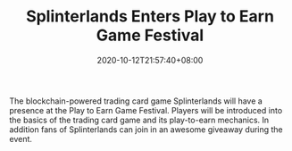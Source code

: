 ﻿---
title: "Splinterlands Enters Play to Earn Game Festival"
date: 2020-10-12T21:57:40+08:00
lastmod: 2020-10-12T16:45:40+08:00
draft: false
authors: ["Roberta"]
description: "The blockchain-powered trading card game Splinterlands will have a presence at the Play to Earn Game Festival. Players will be introduced into the basics of the trading card game and its play-to-earn mechanics. In addition fans of Splinterlands can join in an awesome giveaway during the event."
featuredImage: "splinterlands_play_to_earn_game_festival.png"
tags: ["Virtual World","Play to Earn"]
categories: ["news"]
news: ["Virtual World"]
weight: 
lightgallery: true
pinned: false
recommend: false
recommend1: false
---

The blockchain-powered trading card game Splinterlands will have a presence at the Play to Earn Game Festival. Players will be introduced into the basics of the trading card game and its play-to-earn mechanics. In addition fans of Splinterlands can join in an awesome giveaway during the event.

<!--more-->

